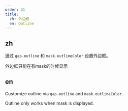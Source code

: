 ```yaml
---
order: 31
title:
  zh: 外边框
  en: Outline
---
```


## zh

通过 `gap.outline` 和 `mask.outlineColor` 设置外边框。

外边框只能在有mask的时候显示

## en

Customize outline via `gap.outline` and `mask.outlineColor`.

Outline only works when mask is displayed.
